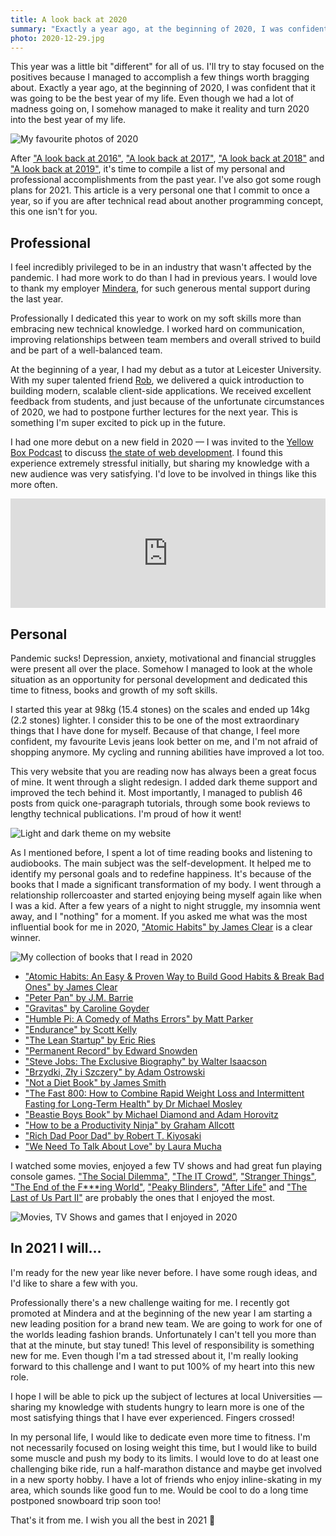 ```yaml
---
title: A look back at 2020
summary: "Exactly a year ago, at the beginning of 2020, I was confident that it was going to be the best year of my life. Even though we had a lot of madness going on, I somehow managed to make it reality and turn 2020 into the best year of my life."
photo: 2020-12-29.jpg
---
```


This year was a little bit "different" for all of us. I'll try to stay focused on the positives because I managed to accomplish a few things worth bragging about. Exactly a year ago, at the beginning of 2020, I was confident that it was going to be the best year of my life. Even though we had a lot of madness going on, I somehow managed to make it reality and turn 2020 into the best year of my life.

![My favourite photos of 2020](/photos/2020-12-29-1.jpg)

After ["A look back at 2016"](/a-look-back-at-2016/), ["A look back at 2017"](/a-look-back-at-2017/), ["A look back at 2018"](/a-look-back-at-2018/) and ["A look back at 2019"](/a-look-back-at-2019/), it's time to compile a list of my personal and professional accomplishments from the past year. I've also got some rough plans for 2021. This article is a very personal one that I commit to once a year, so if you are after technical read about another programming concept, this one isn't for you.

## Professional

I feel incredibly privileged to be in an industry that wasn't affected by the pandemic. I had more work to do than I had in previous years. I would love to thank my employer [Mindera](https://mindera.com), for such generous mental support during the last year.

Professionally I dedicated this year to work on my soft skills more than embracing new technical knowledge. I worked hard on communication, improving relationships between team members and overall strived to build and be part of a well-balanced team.

At the beginning of a year, I had my debut as a tutor at Leicester University. With my super talented friend [Rob](https://twitter.com/heymynameisrob), we delivered a quick introduction to building modern, scalable client-side applications. We received excellent feedback from students, and just because of the unfortunate circumstances of 2020, we had to postpone further lectures for the next year. This is something I'm super excited to pick up in the future.

I had one more debut on a new field in 2020 — I was invited to the [Yellow Box Podcast](https://podcasts.apple.com/gb/podcast/mindera-yellow-box/id1515227462) to discuss [the state of web development](https://podcasts.apple.com/gb/podcast/10-the-state-of-web-development-with-pawel-grzybek/id1515227462?i=1000483984483). I found this experience extremely stressful initially, but sharing my knowledge with a new audience was very satisfying. I'd love to be involved in things like this more often.

<iframe allow="autoplay *; encrypted-media *; fullscreen *" frameborder="0" height="175" style="width:100%;max-width:660px;overflow:hidden;background:transparent;" sandbox="allow-forms allow-popups allow-same-origin allow-scripts allow-storage-access-by-user-activation allow-top-navigation-by-user-activation" src="https://embed.podcasts.apple.com/gb/podcast/10-the-state-of-web-development-with-pawel-grzybek/id1515227462?i=1000483984483"></iframe>

## Personal

Pandemic sucks! Depression, anxiety, motivational and financial struggles were present all over the place. Somehow I managed to look at the whole situation as an opportunity for personal development and dedicated this time to fitness, books and growth of my soft skills.

I started this year at 98kg (15.4 stones) on the scales and ended up 14kg (2.2 stones) lighter. I consider this to be one of the most extraordinary things that I have done for myself. Because of that change, I feel more confident, my favourite Levis jeans look better on me, and I'm not afraid of shopping anymore. My cycling and running abilities have improved a lot too.

This very website that you are reading now has always been a great focus of mine. It went through a slight redesign. I added dark theme support and improved the tech behind it. Most importantly, I managed to publish 46 posts from quick one-paragraph tutorials, through some book reviews to lengthy technical publications. I'm proud of how it went!

![Light and dark theme on my website](/photos/2020-12-29-2.jpg)

As I mentioned before, I spent a lot of time reading books and listening to audiobooks. The main subject was the self-development. It helped me to identify my personal goals and to redefine happiness. It's because of the books that I made a significant transformation of my body. I went through a relationship rollercoaster and started enjoying being myself again like when I was a kid. After a few years of a night to night struggle, my insomnia went away, and I "nothing" for a moment. If you asked me what was the most influential book for me in 2020, ["Atomic Habits" by James Clear](/book-review-atomic-habits-an-easy-proven-way-to-build-good-habits-break-bad-ones-by-james-clear/)  is a clear winner.

![My collection of books that I read in 2020](/photos/2020-12-29-3.jpg)

- ["Atomic Habits: An Easy & Proven Way to Build Good Habits & Break Bad Ones" by James Clear](/book-review-atomic-habits-an-easy-proven-way-to-build-good-habits-break-bad-ones-by-james-clear/)
- ["Peter Pan" by J.M. Barrie](/book-review-peter-pan/)
- ["Gravitas" by Caroline Goyder](/book-review-gravitas-by-caroline-goyder/)
- ["Humble Pi: A Comedy of Maths Errors" by Matt Parker](/book-review-humble-pi-a-comedy-of-maths-errors-by-matt-parker/)
- ["Endurance" by Scott Kelly](/book-review-endurance-by-scott-kelly/)
- ["The Lean Startup" by Eric Ries](/book-review-the-lean-startup-by-eric-ries/)
- ["Permanent Record" by Edward Snowden](/book-review-permanent-record-by-edward-snowden/)
- ["Steve Jobs: The Exclusive Biography" by Walter Isaacson](/book-review-steve-jobs-the-exclusive-biography-by-walter-isaacson/)
- ["Brzydki, Zły i Szczery" by Adam Ostrowski](/book-review-brzydki-zly-i-szczery-by-adam-ostrowski/)
- ["Not a Diet Book" by James Smith](/book-review-not-a-diet-book-by-james-smith/)
- ["The Fast 800: How to Combine Rapid Weight Loss and Intermittent Fasting for Long-Term Health" by Dr Michael Mosley](/book-review-the-fast-800-how-to-combine-rapid-weight-loss-and-intermittent-fasting-for-long-term-health-by-dr-michael-mosley/)
- ["Beastie Boys Book" by Michael Diamond and Adam Horovitz](/book-review-beastie-boys-book-by-michael-diamond-and-adam-horovitz/)
- ["How to be a Productivity Ninja" by Graham Allcott](/book-review-how-to-be-a-productivity-ninja-by-graham-allcott/)
- ["Rich Dad Poor Dad" by Robert T. Kiyosaki](/book-review-rich-dad-poor-dad-by-robert-t-kiyosaki/)
- ["We Need To Talk About Love" by Laura Mucha](/book-review-we-need-to-talk-about-love-by-laura-mucha/)

I watched some movies, enjoyed a few TV shows and had great fun playing console games. ["The Social Dilemma"](https://www.imdb.com/title/tt11464826/), ["The IT Crowd"](https://www.imdb.com/title/tt0487831/), ["Stranger Things"](https://www.imdb.com/title/tt4574334/), ["The End of the F***ing World"](https://www.imdb.com/title/tt6257970/), ["Peaky Blinders"](https://www.imdb.com/title/tt2442560), ["After Life"](https://www.imdb.com/title/tt8398600/) and ["The Last of Us Part II"](https://www.metacritic.com/game/playstation-4/the-last-of-us-part-ii) are probably the ones that I enjoyed the most.

![Movies, TV Shows and games that I enjoyed in 2020](/photos/2020-12-29-4.jpg)

## In 2021 I will…

I'm ready for the new year like never before. I have some rough ideas, and I'd like to share a few with you.

Professionally there's a new challenge waiting for me. I recently got promoted at Mindera and at the beginning of the new year I am starting a new leading position for a brand new team. We are going to work for one of the worlds leading fashion brands. Unfortunately I can't tell you more than that at the minute, but stay tuned! This level of responsibility is something new for me. Even though I'm a tad stressed about it, I'm really looking forward to this challenge and I want to put 100% of my heart into this new role.

I hope I will be able to pick up the subject of lectures at local Universities — sharing my knowledge with students hungry to learn more is one of the most satisfying things that I have ever experienced. Fingers crossed!

In my personal life, I would like to dedicate even more time to fitness. I'm not necessarily focused on losing weight this time, but I would like to build some muscle and push my body to its limits. I would love to do at least one challenging bike ride, run a half-marathon distance and maybe get involved in a new sporty hobby. I have a lot of friends who enjoy inline-skating in my area, which sounds like good fun to me. Would be cool to do a long time postponed snowboard trip soon too!

That's it from me. I wish you all the best in 2021 👋
